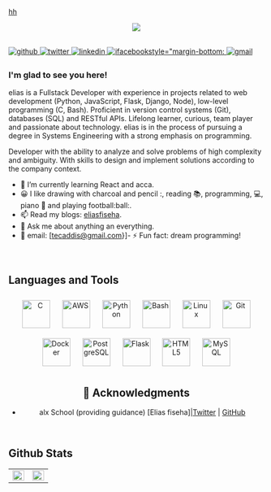 [hh](https://cdn-images-1.medium.com/max/1200/1*HON5oXLaNlY6Fkaw593AuA.png)


<p align="center">
  <img src="https://github.com/malu17/portfolio-old/blob/main/images/github.gif?raw=true" style="max-width:200%;">
</p>
<br>

<a href="https://github.com/malu17" target="_blank">
<img src=https://img.shields.io/badge/github-%2324292e.svg?&style=for-the-badge&logo=github&logoColor=white alt=github style="margin-bottom: 5px;" />
</a>
<a href="https://twitter.com/@eliasfiseha1" target="_blank">
<img src=https://img.shields.io/badge/twitter-%2300acee.svg?&style=for-the-badge&logo=twitter&logoColor=white alt=twitter style="margin-bottom: 5px;" />
</a>
<a href="https://linkedin.com/in/ella-fiseha-927673232" target="_blank">
<img src=https://img.shields.io/badge/linkedin-%231E77B5.svg?&style=for-the-badge&logo=linkedin&logoColor=white alt=linkedin style="margin-bottom: 5px;" />
</a>
<a href="https://facebook.com/Elias Fiseha" target="_blank">
<img src=https://img.shields.io/badge/facebook-%23000000.svg?&style=for-the-badge&logo=facebook&logoColor=white alt=ifacebookstyle="margin-bottom: 5px;" />
</a>
<a href="https://gmail.com.com/tecaddis@gmail.com" target="_blank">
<img src=https://img.shields.io/badge/gmail-%23292929.svg?&style=for-the-badge&logo=gmail&logoColor=white alt=gmail style="margin-bottom: 5px;" />
</a>  
  
### I'm glad to see you here!  
elias is a Fullstack Developer with experience in projects related to web development (Python, JavaScript, Flask, Django, Node), low-level programming (C, Bash). Proficient in version control systems (Git), databases (SQL) and RESTful APIs. Lifelong learner, curious, team player and passionate about technology. elias is in the process of pursuing a degree in Systems Engineering with a strong emphasis on programming.

Developer with the ability to analyze and solve problems of high complexity and ambiguity. With skills to design and implement solutions according to the company context.

- 🌱 I’m currently learning React and acca.
- 😀 I like drawing with charcoal and pencil :, reading :books:, programming, :computer:, piano :musical_keyboard: and playing football:ball:. 
- 📫 Read my blogs: [eliasfiseha](https://twitter.com/@eliasfiseha1).
- 💬 Ask me about anything an everything.
- 🎯 email: [tecaddis@gmail.com}]- ⚡ Fun fact: dream programming!

<br/>  


## Languages and Tools  
<div align="center">  
<img style="margin: 10px" src="https://profilinator.rishav.dev/skills-assets/c-original.svg" alt="C" height="55" />  
<img style="margin: 10px" src="https://profilinator.rishav.dev/skills-assets/amazonwebservices-original-wordmark.svg" alt="AWS" height="55" />  
<img style="margin: 10px" src="https://profilinator.rishav.dev/skills-assets/python-original.svg" alt="Python" height="55" />  
<img style="margin: 10px" src="https://profilinator.rishav.dev/skills-assets/gnu_bash-icon.svg" alt="Bash" height="55" />  
<img style="margin: 10px" src="https://profilinator.rishav.dev/skills-assets/linux-original.svg" alt="Linux" height="55" />  
<img style="margin: 10px" src="https://profilinator.rishav.dev/skills-assets/git-scm-icon.svg" alt="Git" height="55" />  
<img style="margin: 10px" src="https://profilinator.rishav.dev/skills-assets/docker-original-wordmark.svg" alt="Docker" height="55" />  
<img style="margin: 10px" src="https://profilinator.rishav.dev/skills-assets/postgresql-original-wordmark.svg" alt="PostgreSQL" height="55" />    
<img style="margin: 10px" src="https://profilinator.rishav.dev/skills-assets/flask.png" alt="Flask" height="55" />  
<img style="margin: 10px" src="https://profilinator.rishav.dev/skills-assets/html5-original-wordmark.svg" alt="HTML5" height="55" />  
<img style="margin: 10px" src="https://profilinator.rishav.dev/skills-assets/mysql-original-wordmark.svg" alt="MySQL" height="55" />  

## :mega: Acknowledgments

* alx School (providing guidance)
[Elias fiseha]|[Twitter](https://twitter.com/eliasfiseha1) | [GitHub](https://github.com/malu17)

</div>  

<br/>  

## Github Stats  
<table><tr><td valign="top" width="50%">

<img src="https://github-readme-stats.vercel.app/api?username=eliasfisehass&show_icons=true&theme=onedark" align="left" style="width: 100%" />

</td><td valign="top" width="50%">

<img src="https://github-readme-stats.vercel.app/api/top-langs/?username=eliasfiseha&show_icons=true&theme=onedark" align="left" style="width: 100%" />
 
</td></tr></table>  


<br/>  
